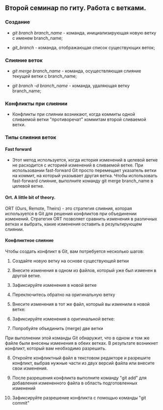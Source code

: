 ## Второй семинар по гиту. Работа с ветками.

### Создание 

* *git branch branch_name* - команда, инициализирующая новую ветку с именем branch_name;

* *git_branch* - команда, отображающая список существующих веток;

### Слияние веток

* *git merge branch_name* - команда, осуществляющая слияние текущей ветки с branch_name;

* *git branch -d branch_name* - команда, удаляющая ветку branch_name;

### Конфликты при слиянии

* Конфликты при слиянии возникают, когда коммиты одной сливаемой ветки "противоречат" коммитам второй сливаемой ветки.

### Типы слияния веток

#### Fast forward

* Этот метод используется, когда история изменений в целевой ветке не расходится с историей изменений в сливаемой ветке. При использовании fast-forward Git просто перемещает указатель ветки на коммит, на который указывает другая ветка. 
Чтобы использовать fast-forward слияние, выполните команду git merge branch_name в целевой ветке.

#### Ort. A little bit of theory.

ORT (Ours, Remote, Theirs) - это стратегия слияния, которая используется в Git для решения конфликтов при объединении изменений. Стратегия ORT позволяет сравнить изменения в различных ветках и выбрать, какие изменения оставить в результирующем слиянии.

#### Конфликтное слияние
Чтобы создать конфликт в Git, вам потребуется несколько шагов:

1. Создайте новую ветку на основе существующей ветки

2. Внесите изменения в одном из файлов, который уже был изменен в другой ветке.

3. Зафиксируйте изменения в новой ветке

4. Переключитесь обратно на оригинальную ветку

5. Внесите изменения в тот же файл, который вы изменили в новой ветке:

6. Зафиксируйте изменения в оригинальной ветке:

7. Попробуйте объединить (merge) две ветки

При выполнении этой команды Git обнаружит, что в одном и том же файле были внесены изменения в обеих ветках. В результате возникнет конфликт, который вам необходимо разрешить.

8. Откройте конфликтный файл в текстовом редакторе и разрешите конфликт, выбрав нужные части из двух версий файла или внесите свои изменения.

9. После разрешения конфликта выполните команду "git add" для добавления измененного файла в область подготовленных изменений

10. Зафиксируйте разрешение конфликта с помощью команды "git commit"